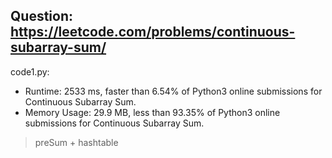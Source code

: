 ## Question: https://leetcode.com/problems/continuous-subarray-sum/

code1.py:
* Runtime: 2533 ms, faster than 6.54% of Python3 online submissions for Continuous Subarray Sum.
* Memory Usage: 29.9 MB, less than 93.35% of Python3 online submissions for Continuous Subarray Sum.
> preSum + hashtable